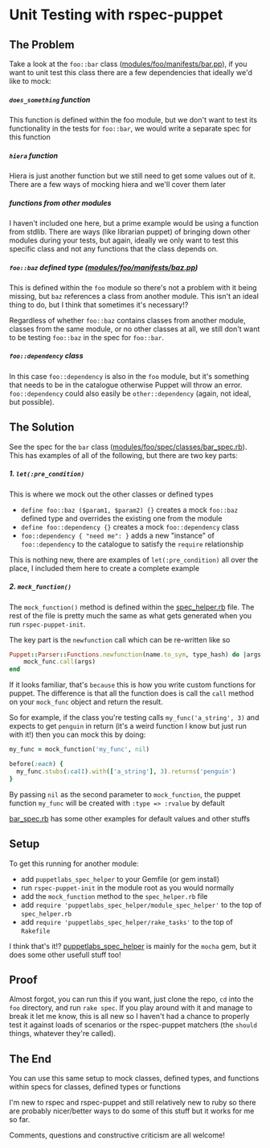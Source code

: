 # Unit Testing with rspec-puppet

## The Problem

Take a look at the `foo::bar` class ([modules/foo/manifests/bar.pp](modules/foo/manifests/bar.pp)), if you want to unit test this class there are a few dependencies that ideally we'd like to mock:

##### `does_something` function
This function is defined within the foo module, but we don't want to test its functionality in the tests for `foo::bar`, we would write a separate spec for this function

##### `hiera` function
Hiera is just another function but we still need to get some values out of it. There are a few ways of mocking hiera and we'll cover them later

##### functions from other modules
I haven't included one here, but a prime example would be using a function from stdlib. There are ways (like librarian puppet) of bringing down other modules during your tests, but again, ideally we only want to test this specific class and not any functions that the class depends on.

##### `foo::baz` defined type ([modules/foo/manifests/baz.pp](modules/foo/manifests/baz.pp))
This is defined within the `foo` module so there's not a problem with it being missing, but `baz` references a class from another module. This isn't an ideal thing to do, but I think that sometimes it's necessary!?

Regardless of whether `foo::baz` contains classes from another module, classes from the same module, or no other classes at all, we still don't want to be testing `foo::baz` in the spec for `foo::bar`.

##### `foo::dependency` class
In this case `foo::dependency` is also in the `foo` module, but it's something that needs to be in the catalogue otherwise Puppet will throw an error. `foo::dependency` could also easily be `other::dependency` (again, not ideal, but possible).

## The Solution

See the spec for the `bar` class ([modules/foo/spec/classes/bar_spec.rb](modules/foo/spec/classes/bar_spec.rb)). This has examples of all of the following, but there are two key parts:

##### 1. `let(:pre_condition)`

This is where we mock out the other classes or defined types
- `define foo::baz ($param1, $param2) {}` creates a mock `foo::baz` defined type and overrides the existing one from the module
- `define foo::dependency {}` creates a mock `foo::dependency` class
- `foo::dependency { "need me": }` adds a new "instance" of `foo::dependency` to the catalogue to satisfy the `require` relationship

This is nothing new, there are examples of `let(:pre_condition)` all over the place, I included them here to create a complete example

##### 2. `mock_function()`

The `mock_function()` method is defined within the [spec_helper.rb](modules/foo/spec/spec_helper.rb) file. The rest of the file is pretty much the same as what gets generated when you run `rspec-puppet-init`.

The key part is the `newfunction` call which can be re-written like so

```ruby
Puppet::Parser::Functions.newfunction(name.to_sym, type_hash) do |args|
    mock_func.call(args)
end
```

If it looks familiar, that's `because` this is how you write custom functions for puppet. The difference is that all the function does is call the `call` method on your `mock_func` object and return the result.

So for example, if the class you're testing calls `my_func('a_string', 3)` and expects to get `penguin` in return (it's a weird function I know but just run with it!) then you can mock this by doing:

```ruby
my_func = mock_function('my_func', nil)

before(:each) {
  my_func.stubs(:call).with(['a_string'], 3).returns('penguin')
}
```

By passing `nil` as the second parameter to `mock_function`, the puppet function `my_func` will be created with `:type => :rvalue` by default

[bar_spec.rb](modules/foo/spec/classes/bar_spec.rb) has some other examples for default values and other stuffs

## Setup

To get this running for another module:
- add `puppetlabs_spec_helper` to your Gemfile (or gem install)
- run `rspec-puppet-init` in the module root as you would normally
- add the `mock_function` method to the `spec_helper.rb` file
- add `require 'puppetlabs_spec_helper/module_spec_helper'` to the top of `spec_helper.rb`
- add `require 'puppetlabs_spec_helper/rake_tasks'` to the top of `Rakefile`

I think that's it!? [puppetlabs_spec_helper](http://rubygems.org/gems/puppetlabs_spec_helper) is mainly for the `mocha` gem, but it does some other usefull stuff too!

## Proof

Almost forgot, you can run this if you want, just clone the repo, `cd` into the `foo` directory, and run `rake spec`. If you play around with it and manage to break it let me know, this is all new so I haven't had a chance to properly test it against loads of scenarios or the rspec-puppet matchers (the `should` things, whatever they're called).

## The End

You can use this same setup to mock classes, defined types, and functions within specs for classes, defined types or functions

I'm new to rspec and rspec-puppet and still relatively new to ruby so there are probably nicer/better ways to do some of this stuff but it works for me so far.

Comments, questions and constructive criticism are all welcome!
